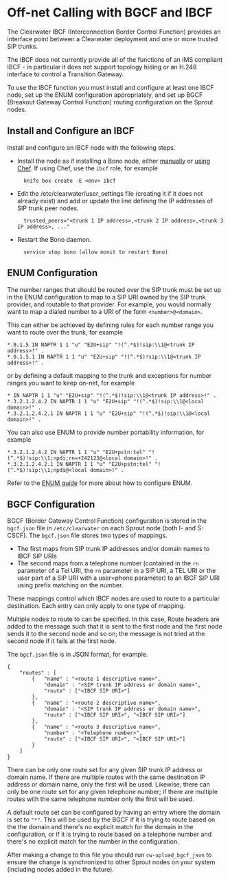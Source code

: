 # Off-net Calling with BGCF and IBCF

The Clearwater IBCF (Interconnection Border Control Function) provides an interface point between a Clearwater deployment and one or more trusted SIP trunks.

The IBCF does not currently provide all of the functions of an IMS compliant IBCF - in particular it does not support topology hiding or an H.248 interface to control a Transition Gateway.

To use the IBCF function you must install and configure at least one IBCF node, set up the ENUM configuration appropriately, and set up BGCF (Breakout Gateway Control Function) routing configuration on the Sprout nodes.

## Install and Configure an IBCF

Install and configure an IBCF node with the following steps.

- Install the node as if installing a Bono node, either [manually](Manual_Install.md) or [using Chef](Automated_Install.md).  If using Chef, use the `ibcf` role, for example

        knife box create -E <env> ibcf

- Edit the /etc/clearwater/user_settings file (creating it if it does not already exist) and add or update the line defining the IP addresses of SIP trunk peer nodes.

        trusted_peers="<trunk 1 IP address>,<trunk 2 IP address>,<trunk 3 IP address>, ..."

- Restart the Bono daemon.

        service stop bono (allow monit to restart Bono)

## ENUM Configuration

The number ranges that should be routed over the SIP trunk must be set up in the ENUM configuration to map to a SIP URI owned by the SIP trunk provider, and routable to that provider.  For example, you would normally want to map a dialed number to a URI of the form `<number>@<domain>`.

This can either be achieved by defining rules for each number range you want to route over the trunk, for example

    *.0.1.5 IN NAPTR 1 1 "u" "E2U+sip" "!(^.*$)!sip:\\1@<trunk IP address>!" .
    *.0.1.5.1 IN NAPTR 1 1 "u" "E2U+sip" "!(^.*$)!sip:\\1@<trunk IP address>!" .

or by defining a default mapping to the trunk and exceptions for number ranges you want to keep on-net, for example

    * IN NAPTR 1 1 "u" "E2U+sip" "!(^.*$)!sip:\\1@<trunk IP address>!" .
    *.3.2.1.2.4.2 IN NAPTR 1 1 "u" "E2U+sip" "!(^.*$)!sip:\\1@<local domain>!" .
    *.3.2.1.2.4.2.1 IN NAPTR 1 1 "u" "E2U+sip" "!(^.*$)!sip:\\1@<local domain>!" .

You can also use ENUM to provide number portability information, for example

    *.3.2.1.2.4.2 IN NAPTR 1 1 "u" "E2U+pstn:tel" "!(^.*$)!sip:\\1;npdi;rn=+242123@<local domain>!" .
    *.3.2.1.2.4.2.1 IN NAPTR 1 1 "u" "E2U+pstn:tel" "!(^.*$)!sip:\\1;npdi@<local domain>!" .

Refer to the [ENUM guide](ENUM.md) for more about how to configure ENUM.

## BGCF Configuration

BGCF (Border Gateway Control Function) configuration is stored in the `bgcf.json` file in `/etc/clearwater` on each Sprout node (both I- and S-CSCF).  The `bgcf.json` file stores two types of mappings.

- The first maps from SIP trunk IP addresses and/or domain  names to IBCF SIP URIs
- The second maps from a telephone number (contained in the `rn` parameter of a Tel URI, the `rn` parameter in a SIP URI, a TEL URI or the user part of a SIP URI with a user=phone parameter) to an IBCF SIP URI using prefix matching on the number.

These mappings control which IBCF nodes are used to route to a particular destination. Each entry can only apply to one type of mapping.

Multiple nodes to route to can be specified. In this case, Route headers are added to the message such that it is sent to the first node and the first node sends it to the second node and so on; the message is not tried at the second node if it fails at the first node.

The `bgcf.json` file is in JSON format, for example.

    {
        "routes" : [
            {   "name" : "<route 1 descriptive name>",
                "domain" : "<SIP trunk IP address or domain name>",
                "route" : ["<IBCF SIP URI>"]
            },
            {   "name" : "<route 2 descriptive name>",
                "domain" : "<SIP trunk IP address or domain name>",
                "route" : ["<IBCF SIP URI>", "<IBCF SIP URI>"]
            },
            {   "name" : "<route 3 descriptive name>",
                "number" : "<Telephone number>",
                "route" : ["<IBCF SIP URI>", "<IBCF SIP URI>"]
            }
        ]
    }

There can be only one route set for any given SIP trunk IP address or domain name.  If there are multiple routes with the same destination IP address or domain name, only the first will be used. Likewise, there can only be one route set for any given telephone number; if there are multiple routes with the same telephone number only the first will be used.

A default route set can be configured by having an entry where the domain is set to `"*"`. This will be used by the BGCF if it is trying to route based on the the domain and there's no explicit match for the domain in the configuration, or if it is trying to route based on a telephone number and there's no explicit match for the number in the configuration.

After making a change to this file you should run `cw-upload_bgcf_json` to ensure the change is synchronized to other Sprout nodes on your system (including nodes added in the future).
